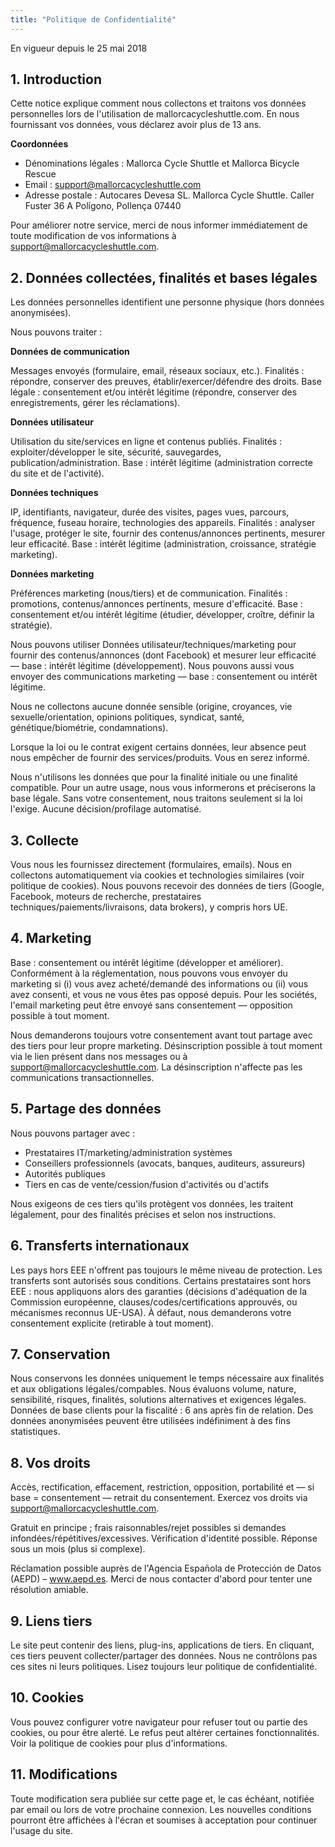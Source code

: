 ```yaml
---
title: "Politique de Confidentialité"
---
```


En vigueur depuis le 25 mai 2018

## 1. Introduction

Cette notice explique comment nous collectons et traitons vos données personnelles lors de l'utilisation de mallorcacycleshuttle.com. En nous fournissant vos données, vous déclarez avoir plus de 13 ans.

**Coordonnées**
- Dénominations légales : Mallorca Cycle Shuttle et Mallorca Bicycle Rescue
- Email : support@mallorcacycleshuttle.com
- Adresse postale : Autocares Devesa SL. Mallorca Cycle Shuttle. Caller Fuster 36 A Polígono, Pollença 07440

Pour améliorer notre service, merci de nous informer immédiatement de toute modification de vos informations à support@mallorcacycleshuttle.com.

## 2. Données collectées, finalités et bases légales

Les données personnelles identifient une personne physique (hors données anonymisées).

Nous pouvons traiter :

**Données de communication**

Messages envoyés (formulaire, email, réseaux sociaux, etc.). Finalités : répondre, conserver des preuves, établir/exercer/défendre des droits. Base légale : consentement et/ou intérêt légitime (répondre, conserver des enregistrements, gérer les réclamations).

**Données utilisateur**

Utilisation du site/services en ligne et contenus publiés. Finalités : exploiter/développer le site, sécurité, sauvegardes, publication/administration. Base : intérêt légitime (administration correcte du site et de l'activité).

**Données techniques**

IP, identifiants, navigateur, durée des visites, pages vues, parcours, fréquence, fuseau horaire, technologies des appareils. Finalités : analyser l'usage, protéger le site, fournir des contenus/annonces pertinents, mesurer leur efficacité. Base : intérêt légitime (administration, croissance, stratégie marketing).

**Données marketing**

Préférences marketing (nous/tiers) et de communication. Finalités : promotions, contenus/annonces pertinents, mesure d'efficacité. Base : consentement et/ou intérêt légitime (étudier, développer, croître, définir la stratégie).

Nous pouvons utiliser Données utilisateur/techniques/marketing pour fournir des contenus/annonces (dont Facebook) et mesurer leur efficacité — base : intérêt légitime (développement). Nous pouvons aussi vous envoyer des communications marketing — base : consentement ou intérêt légitime.

Nous ne collectons aucune donnée sensible (origine, croyances, vie sexuelle/orientation, opinions politiques, syndicat, santé, génétique/biométrie, condamnations).

Lorsque la loi ou le contrat exigent certains données, leur absence peut nous empêcher de fournir des services/produits. Vous en serez informé.

Nous n'utilisons les données que pour la finalité initiale ou une finalité compatible. Pour un autre usage, nous vous informerons et préciserons la base légale. Sans votre consentement, nous traitons seulement si la loi l'exige. Aucune décision/profilage automatisé.

## 3. Collecte

Vous nous les fournissez directement (formulaires, emails). Nous en collectons automatiquement via cookies et technologies similaires (voir politique de cookies). Nous pouvons recevoir des données de tiers (Google, Facebook, moteurs de recherche, prestataires techniques/paiements/livraisons, data brokers), y compris hors UE.

## 4. Marketing

Base : consentement ou intérêt légitime (développer et améliorer). Conformément à la réglementation, nous pouvons vous envoyer du marketing si (i) vous avez acheté/demandé des informations ou (ii) vous avez consenti, et vous ne vous êtes pas opposé depuis. Pour les sociétés, l'email marketing peut être envoyé sans consentement — opposition possible à tout moment.

Nous demanderons toujours votre consentement avant tout partage avec des tiers pour leur propre marketing. Désinscription possible à tout moment via le lien présent dans nos messages ou à support@mallorcacycleshuttle.com. La désinscription n'affecte pas les communications transactionnelles.

## 5. Partage des données

Nous pouvons partager avec :

- Prestataires IT/marketing/administration systèmes
- Conseillers professionnels (avocats, banques, auditeurs, assureurs)
- Autorités publiques
- Tiers en cas de vente/cession/fusion d'activités ou d'actifs

Nous exigeons de ces tiers qu'ils protègent vos données, les traitent légalement, pour des finalités précises et selon nos instructions.

## 6. Transferts internationaux

Les pays hors EEE n'offrent pas toujours le même niveau de protection. Les transferts sont autorisés sous conditions. Certains prestataires sont hors EEE : nous appliquons alors des garanties (décisions d'adéquation de la Commission européenne, clauses/codes/certifications approuvés, ou mécanismes reconnus UE-USA). À défaut, nous demanderons votre consentement explicite (retirable à tout moment).

## 7. Conservation

Nous conservons les données uniquement le temps nécessaire aux finalités et aux obligations légales/compables. Nous évaluons volume, nature, sensibilité, risques, finalités, solutions alternatives et exigences légales. Données de base clients pour la fiscalité : 6 ans après fin de relation. Des données anonymisées peuvent être utilisées indéfiniment à des fins statistiques.

## 8. Vos droits

Accès, rectification, effacement, restriction, opposition, portabilité et — si base = consentement — retrait du consentement. Exercez vos droits via support@mallorcacycleshuttle.com.

Gratuit en principe ; frais raisonnables/rejet possibles si demandes infondées/répétitives/excessives. Vérification d'identité possible. Réponse sous un mois (plus si complexe).

Réclamation possible auprès de l'Agencia Española de Protección de Datos (AEPD) – www.aepd.es. Merci de nous contacter d'abord pour tenter une résolution amiable.

## 9. Liens tiers

Le site peut contenir des liens, plug-ins, applications de tiers. En cliquant, ces tiers peuvent collecter/partager des données. Nous ne contrôlons pas ces sites ni leurs politiques. Lisez toujours leur politique de confidentialité.

## 10. Cookies

Vous pouvez configurer votre navigateur pour refuser tout ou partie des cookies, ou pour être alerté. Le refus peut altérer certaines fonctionnalités. Voir la politique de cookies pour plus d'informations.

## 11. Modifications

Toute modification sera publiée sur cette page et, le cas échéant, notifiée par email ou lors de votre prochaine connexion. Les nouvelles conditions pourront être affichées à l'écran et soumises à acceptation pour continuer l'usage du site.
